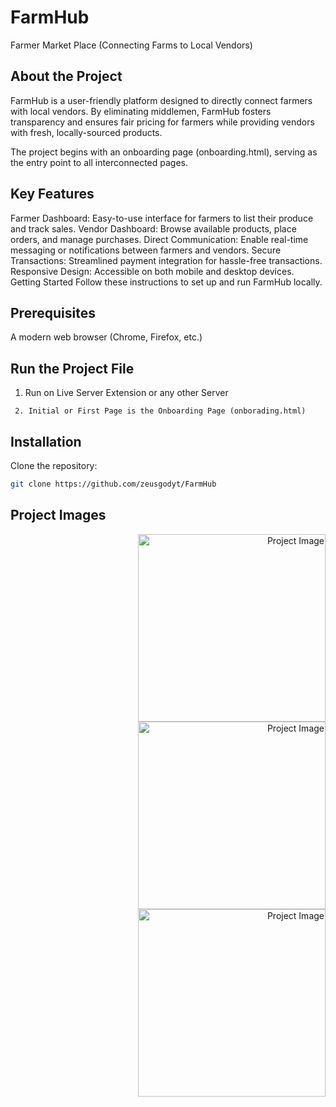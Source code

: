 # FarmHub
Farmer Market Place (Connecting Farms to Local Vendors)

## About the Project
FarmHub is a user-friendly platform designed to directly connect farmers with local vendors. By eliminating middlemen, FarmHub fosters transparency and ensures fair pricing for farmers while providing vendors with fresh, locally-sourced products.

The project begins with an onboarding page (onboarding.html), serving as the entry point to all interconnected pages.

## Key Features
Farmer Dashboard: Easy-to-use interface for farmers to list their produce and track sales.
Vendor Dashboard: Browse available products, place orders, and manage purchases.
Direct Communication: Enable real-time messaging or notifications between farmers and vendors.
Secure Transactions: Streamlined payment integration for hassle-free transactions.
Responsive Design: Accessible on both mobile and desktop devices.
Getting Started
Follow these instructions to set up and run FarmHub locally.

## Prerequisites
A modern web browser (Chrome, Firefox, etc.)

## Run the Project File
  1. Run on Live Server Extension or any other Server
```
 2. Initial or First Page is the Onboarding Page (onborading.html)
```
## Installation
Clone the repository:
   ```bash
   git clone https://github.com/zeusgodyt/FarmHub

 ````
## Project Images
<p align="right">
  <img src="image.png" alt="Project Image" width="300px">
  <img src="image1.png" alt="Project Image" width="300px">
  <img src="image2.png" alt="Project Image" width="300px">
</p>

